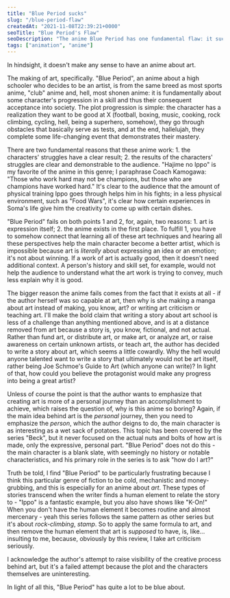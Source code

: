 ```yaml
---
title: "Blue Period sucks"
slug: "/blue-period-flaw"
createdAt: "2021-11-08T22:39:21+0000"
seoTitle: "Blue Period's Flaw"
seoDescription: "The anime Blue Period has one fundamental flaw: it sucks."
tags: ["animation", "anime"]
---
```


In hindsight, it doesn't make any sense to have an anime about art.

The making of art, specifically. "Blue Period", an anime about a high schooler who decides to be an artist, is from the same breed as most sports anime, "club" anime and, hell, most shonen anime: it is fundamentally about some character's progression in a skill and thus their consequent acceptance into society. The plot progression is simple: the character has a realization they want to be good at X (football, boxing, music, cooking, rock climbing, cycling, hell, being a superhero, somehow), they go through obstacles that basically serve as tests, and at the end, hallelujah, they complete some life-changing event that demonstrates their mastery.

There are two fundamental reasons that these anime work: 1. the characters' struggles have a clear result; 2. the results of the characters' struggles are clear and demonstrable to the audience. "Hajime no Ippo" is my favorite of the anime in this genre; I paraphrase Coach Kamogawa: "Those who work hard may not be champions, but those who are champions have worked hard." It's clear to the audience that the amount of physical training Ippo goes through helps him in his fights; in a less physical environment, such as "Food Wars", it's clear how certain experiences in Soma's life give him the creativity to come up with certain dishes.

"Blue Period" fails on both points 1 and 2, for, again, two reasons: 1. art is expression itself; 2. the anime exists in the first place. To fulfill 1, you have to somehow connect that learning all of these art techniques and hearing all these perspectives help the main character become a better artist, which is impossible because art is _literally_ about expressing an idea or an emotion; it's not about winning. If a work of art is actually good, then it doesn't need additional context. A person's history and skill set, for example, would not help the audience to understand what the art work is trying to convey, much less explain why it is good.

The bigger reason the anime fails comes from the fact that it exists at all - if the author herself was so capable at art, then why is she making a manga about art instead of making, you know, art? or writing art criticism or teaching art. I'll make the bold claim that writing a story about art school is less of a challenge than anything mentioned above, and is at a distance removed from art because a story is, you know, fictional, and not actual. Rather than fund art, or distribute art, or make art, or analyze art, or raise awareness on certain unknown artists, or teach art, the author has decided to write a story about art, which seems a little cowardly. Why the hell would anyone talented want to write a story that ultimately would not be art itself, rather being Joe Schmoe's Guide to Art (which anyone can write)? In light of that, how could you believe the protagonist would make any progress into being a great artist?

Unless of course the point is that the author wants to emphasize that creating art is more of a personal journey than an accomplishment to achieve, which raises the question of, why is this anime so boring? Again, if the main idea behind art is the _personal_ journey, then you need to emphasize the _person_, which the author deigns to do, the main character is as interesting as a wet sack of potatoes. This topic has been covered by the series "Beck", but it never focused on the actual nuts and bolts of how art is made, only the expressive, personal part. "Blue Period" does not do this - the main character is a blank slate, with seemingly no history or notable characteristics, and his primary role in the series is to ask "how do I art?"

Truth be told, I find "Blue Period" to be particularly frustrating because I think this particular genre of fiction to be cold, mechanistic and money-grubbing, and this is especially for an anime about _art_. These types of stories transcend when the writer finds a human element to relate the story to - "Ippo" is a fantastic example, but you also have shows like "K-On!" When you don't have the human element it becomes routine and almost mercenary - yeah this series follows the same pattern as other series but it's about _rock-climbing_, *stamp*. So to apply the same formula to art, and then remove the human element that art is _supposed_ to have, is, like... insulting to me, because, obviously by this review, I take art criticism seriously.

I acknowledge the author's attempt to raise visibility of the creative process behind art, but it's a failed attempt because the plot and the characters themselves are uninteresting.

In light of all this, "Blue Period" has quite a lot to be blue about.